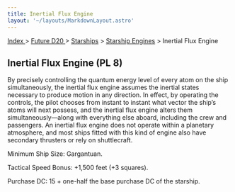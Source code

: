 ```yaml
---
title: Inertial Flux Engine
layout: '~/layouts/MarkdownLayout.astro'
---
```


[ Index ](/) > [ Future D20 ](/future.d20.srd) > [Starships](/future.d20.srd/starships) > [Starship Engines](/future.d20.srd/starships/starship.engines) > Inertial Flux Engine

## Inertial Flux Engine (PL 8)

By precisely controlling the quantum energy level of every atom on the ship
simultaneously, the inertial flux engine assumes the inertial states necessary
to produce motion in any direction. In effect, by operating the controls, the
pilot chooses from instant to instant what vector the ship’s atoms will next
possess, and the inertial flux engine alters them simultaneously—along with
everything else aboard, including the crew and passengers. An inertial flux
engine does not operate within a planetary atmosphere, and most ships fitted
with this kind of engine also have secondary thrusters or rely on
shuttlecraft.

Minimum Ship Size: Gargantuan.

Tactical Speed Bonus: +1,500 feet (+3 squares).

Purchase DC: 15 + one-half the base purchase DC of the starship.

